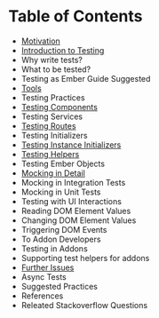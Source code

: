 # Table of Contents
* [Motivation](motivation.md)
* [Introduction to Testing](introduction.md)
 * Why write tests?
 * What to be tested?
 * Testing as Ember Guide Suggested
* [Tools](tools.md)
* Testing Practices
 * [Testing Components](testing-components.md)
 * Testing Services
 * [Testing Routes](testing-routes.md)
 * Testing Initializers
 * [Testing Instance Initializers](testing-instance-initializers.md)
 * [Testing Helpers](testing-helpers.md)
 * Testing Ember Objects
* [Mocking in Detail](mocking-in-detail.md)
 * Mocking in Integration Tests
 * Mocking in Unit Tests
* Testing with UI Interactions
 * Reading DOM Element Values
 * Changing DOM Element Values
 * Triggering DOM Events
* To Addon Developers
 * Testing in Addons
 * Supporting test helpers for addons
* [Further Issues](further-issues.md)
 * Async Tests
 * Suggested Practices
* References
* Releated Stackoverflow Questions
